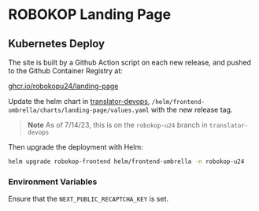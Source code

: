 # ROBOKOP Landing Page

## Kubernetes Deploy

The site is built by a Github Action script on each new release, and pushed to the Github Container Registry at:

[ghcr.io/robokopu24/landing-page](https://ghcr.io/robokopu24/landing-page)

Update the helm chart in [translator-devops](https://github.com/helxplatform/translator-devops), `/helm/frontend-umbrella/charts/landing-page/values.yaml` with the new release tag.

> **Note**
> As of 7/14/23, this is on the `robokop-u24` branch in `translator-devops`

Then upgrade the deployment with Helm:
```bash
helm upgrade robokop-frontend helm/frontend-umbrella -n robokop-u24
```

### Environment Variables

Ensure that the `NEXT_PUBLIC_RECAPTCHA_KEY` is set.
